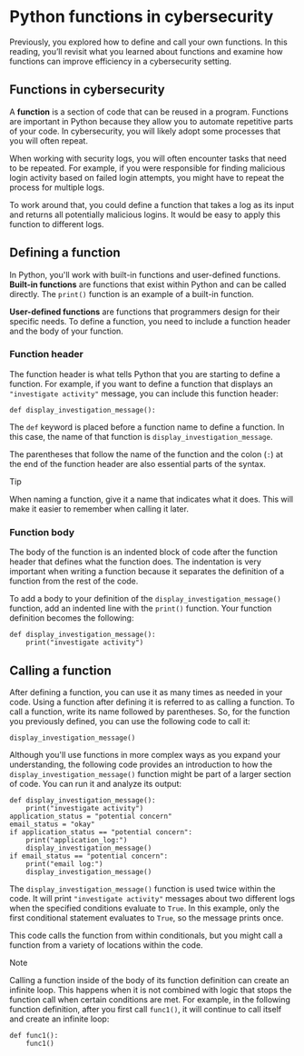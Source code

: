 
# Python functions in cybersecurity

Previously, you explored how to define and call your own functions. In this reading, you’ll revisit what you learned about functions and examine how functions can improve efficiency in a cybersecurity setting.

## Functions in cybersecurity

A **function** is a section of code that can be reused in a program. Functions are important in Python because they allow you to automate repetitive parts of your code. In cybersecurity, you will likely adopt some processes that you will often repeat.

When working with security logs, you will often encounter tasks that need to be repeated. For example, if you were responsible for finding malicious login activity based on failed login attempts, you might have to repeat the process for multiple logs.

To work around that, you could define a function that takes a log as its input and returns all potentially malicious logins. It would be easy to apply this function to different logs.

## Defining a function

In Python, you'll work with built-in functions and user-defined functions. **Built-in functions** are functions that exist within Python and can be called directly. The `print()` function is an example of a built-in function.

**User-defined functions** are functions that programmers design for their specific needs. To define a function, you need to include a function header and the body of your function.

### Function header

The function header is what tells Python that you are starting to define a function. For example, if you want to define a function that displays an `"investigate activity"` message, you can include this function header:

`def display_investigation_message():`

The `def` keyword is placed before a function name to define a function. In this case, the name of that function is `display_investigation_message`.

The parentheses that follow the name of the function and the colon (`:`) at the end of the function header are also essential parts of the syntax.

> [!Tip]
> When naming a function, give it a name that indicates what it does. This will make it easier to remember when calling it later.

### Function body

The body of the function is an indented block of code after the function header that defines what the function does. The indentation is very important when writing a function because it separates the definition of a function from the rest of the code.

To add a body to your definition of the `display_investigation_message()` function, add an indented line with the `print()` function. Your function definition becomes the following:

```
def display_investigation_message():
    print("investigate activity")
```

## Calling a function

After defining a function, you can use it as many times as needed in your code. Using a function after defining it is referred to as calling a function. To call a function, write its name followed by parentheses. So, for the function you previously defined, you can use the following code to call it:

`display_investigation_message()`

Although you'll use functions in more complex ways as you expand your understanding, the following code provides an introduction to how the `display_investigation_message()` function might be part of a larger section of code. You can run it and analyze its output:

```
def display_investigation_message():
	print("investigate activity")
application_status = "potential concern"
email_status = "okay"
if application_status == "potential concern":
	print("application_log:")
	display_investigation_message()
if email_status == "potential concern":
	print("email log:")
	display_investigation_message()
```

The `display_investigation_message()` function is used twice within the code. It will print `"investigate activity"` messages about two different logs when the specified conditions evaluate to `True`. In this example, only the first conditional statement evaluates to `True`, so the message prints once.

This code calls the function from within conditionals, but you might call a function from a variety of locations within the code.

> [!Note]
> Calling a function inside of the body of its function definition can create an infinite loop. This happens when it is not combined with logic that stops the function call when certain conditions are met. For example, in the following function definition, after you first call `func1()`, it will continue to call itself and create an infinite loop:

```
def func1():
	func1()
```